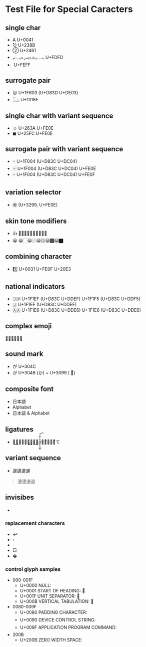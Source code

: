 Test File for Special Caracters
================================

## single char
- A U+0041
- ⎋ U+238B
- ② U+2461
- ﷽ U+FDFD
- ﻿ U+FEFF


## surrogate pair
- 😃 U+1F603 (U+D83D U+DE03)
- 𓆏 U+1318F


## single char with variant sequence
- ☺︎ U+263A  U+FE0E
- ◼︎ U+25FC  U+FE0E


## surrogate pair with variant sequence
- 🀄 U+1F004 (U+D83C U+DC04)
- 🀄︎ U+1F004 (U+D83C U+DC04)  U+FE0E
- 🀄️ U+1F004 (U+D83C U+DC04)  U+FE0F


## variation selector
- ㊙︎ (U+3299, U+FE0E)


## skin tone modifiers
- 👍 👍🏻👍🏼👍🏽👍🏾👍🏿
- 😀 😀🏻😀🏼😀🏽😀🏾😀🏿


## combining character
- 1️⃣ U+0031  U+FE0F  U+20E3


## national indicators
- 🇯🇵 U+1F1EF (U+D83C U+DDEF)  U+1F1F5 (U+D83C U+DDF5)
- 🇯 U+1F1EF (U+D83C U+DDEF)
- 🇦🇦 U+1F1E6 (U+D83C U+DDE6)  U+1F1E6 (U+D83C U+DDE6)


## complex emoji
👨‍👨‍👧‍👦🕵️‍♀️


## sound mark
- が U+304C
- が U+304B (か) + U+3099 ( ゙)


## composite font
- 日本語
- Alphabet
- 日本語 & Alphabet


## ligatures
- た͜͜͏̘̣͔͙͎͎̘̜̫̗͍͚͓͜͜͏̘̣͔͙͎͎す͜͜͏̘̣͔͙͎͎ơ̟̤̖̗͖͇̍͋̀͆̓́͞͡け̜ͪ̅̍̅͂͊て


## variant sequence
- 邊邊󠄀邊󠄁邊󠄂
> 邊邊󠄀邊󠄁邊󠄂


## invisibes
- 	 　 

### replacement characters
- ↩
- ‣
- ·
- □
- �

### control glyph samples
- 000-001F
    - U+0000 NULL:  
    - U+0001 START OF HEADING: 
    - U+001F UNIT SEPARATOR: 
	- U+000B VERTICAL TABULATION: 
- 0080-009F
    - U+0080 PADDING CHARACTER: 
    - U+0090 DEVICE CONTROL STRING: 
    - U+009F APPLICATION PROGRAM COMMAND: 
- 200B
    - U+200B ZERO WIDTH SPACE: ​
